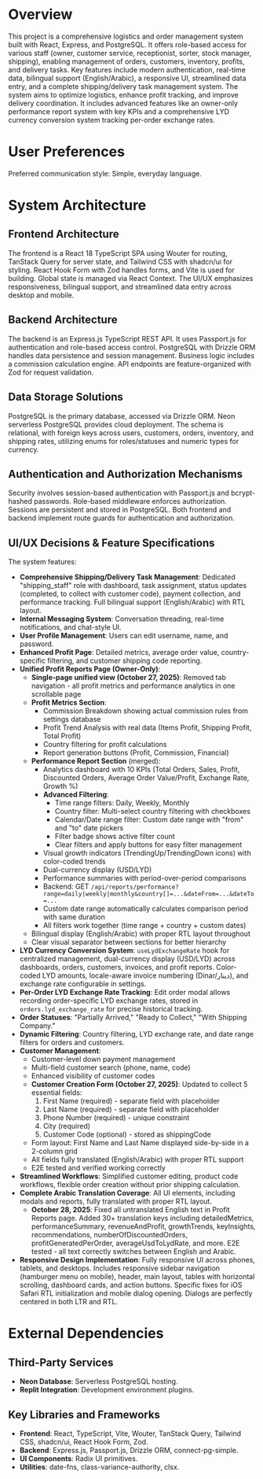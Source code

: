 # Overview

This project is a comprehensive logistics and order management system built with React, Express, and PostgreSQL. It offers role-based access for various staff (owner, customer service, receptionist, sorter, stock manager, shipping), enabling management of orders, customers, inventory, profits, and delivery tasks. Key features include modern authentication, real-time data, bilingual support (English/Arabic), a responsive UI, streamlined data entry, and a complete shipping/delivery task management system. The system aims to optimize logistics, enhance profit tracking, and improve delivery coordination. It includes advanced features like an owner-only performance report system with key KPIs and a comprehensive LYD currency conversion system tracking per-order exchange rates.

# User Preferences

Preferred communication style: Simple, everyday language.

# System Architecture

## Frontend Architecture

The frontend is a React 18 TypeScript SPA using Wouter for routing, TanStack Query for server state, and Tailwind CSS with shadcn/ui for styling. React Hook Form with Zod handles forms, and Vite is used for building. Global state is managed via React Context. The UI/UX emphasizes responsiveness, bilingual support, and streamlined data entry across desktop and mobile.

## Backend Architecture

The backend is an Express.js TypeScript REST API. It uses Passport.js for authentication and role-based access control. PostgreSQL with Drizzle ORM handles data persistence and session management. Business logic includes a commission calculation engine. API endpoints are feature-organized with Zod for request validation.

## Data Storage Solutions

PostgreSQL is the primary database, accessed via Drizzle ORM. Neon serverless PostgreSQL provides cloud deployment. The schema is relational, with foreign keys across users, customers, orders, inventory, and shipping rates, utilizing enums for roles/statuses and numeric types for currency.

## Authentication and Authorization Mechanisms

Security involves session-based authentication with Passport.js and bcrypt-hashed passwords. Role-based middleware enforces authorization. Sessions are persistent and stored in PostgreSQL. Both frontend and backend implement route guards for authentication and authorization.

## UI/UX Decisions & Feature Specifications

The system features:
- **Comprehensive Shipping/Delivery Task Management**: Dedicated "shipping_staff" role with dashboard, task assignment, status updates (completed, to collect with customer code), payment collection, and performance tracking. Full bilingual support (English/Arabic) with RTL layout.
- **Internal Messaging System**: Conversation threading, real-time notifications, and chat-style UI.
- **User Profile Management**: Users can edit username, name, and password.
- **Enhanced Profit Page**: Detailed metrics, average order value, country-specific filtering, and customer shipping code reporting.
- **Unified Profit Reports Page (Owner-Only)**: 
  - **Single-page unified view (October 27, 2025)**: Removed tab navigation - all profit metrics and performance analytics in one scrollable page
  - **Profit Metrics Section**: 
    - Commission Breakdown showing actual commission rules from settings database
    - Profit Trend Analysis with real data (Items Profit, Shipping Profit, Total Profit)
    - Country filtering for profit calculations
    - Report generation buttons (Profit, Commission, Financial)
  - **Performance Report Section** (merged):
    - Analytics dashboard with 10 KPIs (Total Orders, Sales, Profit, Discounted Orders, Average Order Value/Profit, Exchange Rate, Growth %)
    - **Advanced Filtering**:
      - Time range filters: Daily, Weekly, Monthly
      - Country filter: Multi-select country filtering with checkboxes
      - Calendar/Date range filter: Custom date range with "from" and "to" date pickers
      - Filter badge shows active filter count
      - Clear filters and apply buttons for easy filter management
    - Visual growth indicators (TrendingUp/TrendingDown icons) with color-coded trends
    - Dual-currency display (USD/LYD)
    - Performance summaries with period-over-period comparisons
    - Backend: GET `/api/reports/performance?range=daily|weekly|monthly&country[]=...&dateFrom=...&dateTo=...`
    - Custom date range automatically calculates comparison period with same duration
    - All filters work together (time range + country + custom dates)
  - Bilingual display (English/Arabic) with proper RTL layout throughout
  - Clear visual separator between sections for better hierarchy
- **LYD Currency Conversion System**: `useLydExchangeRate` hook for centralized management, dual-currency display (USD/LYD) across dashboards, orders, customers, invoices, and profit reports. Color-coded LYD amounts, locale-aware invoice numbering (Dinar/دينار), and exchange rate configurable in settings.
- **Per-Order LYD Exchange Rate Tracking**: Edit order modal allows recording order-specific LYD exchange rates, stored in `orders.lyd_exchange_rate` for precise historical tracking.
- **Order Statuses**: "Partially Arrived," "Ready to Collect," "With Shipping Company."
- **Dynamic Filtering**: Country filtering, LYD exchange rate, and date range filters for orders and customers.
- **Customer Management**: 
  - Customer-level down payment management
  - Multi-field customer search (phone, name, code)
  - Enhanced visibility of customer codes
  - **Customer Creation Form (October 27, 2025)**: Updated to collect 5 essential fields:
    1. First Name (required) - separate field with placeholder
    2. Last Name (required) - separate field with placeholder  
    3. Phone Number (required) - unique constraint
    4. City (required)
    5. Customer Code (optional) - stored as shippingCode
  - Form layout: First Name and Last Name displayed side-by-side in a 2-column grid
  - All fields fully translated (English/Arabic) with proper RTL support
  - E2E tested and verified working correctly
- **Streamlined Workflows**: Simplified customer editing, product code workflows, flexible order creation without prior shipping calculation.
- **Complete Arabic Translation Coverage**: All UI elements, including modals and reports, fully translated with proper RTL layout.
  - **October 28, 2025**: Fixed all untranslated English text in Profit Reports page. Added 30+ translation keys including detailedMetrics, performanceSummary, revenueAndProfit, growthTrends, keyInsights, recommendations, numberOfDiscountedOrders, profitGeneratedPerOrder, averageUsdToLydRate, and more. E2E tested - all text correctly switches between English and Arabic.
- **Responsive Design Implementation**: Fully responsive UI across phones, tablets, and desktops. Includes responsive sidebar navigation (hamburger menu on mobile), header, main layout, tables with horizontal scrolling, dashboard cards, and action buttons. Specific fixes for iOS Safari RTL initialization and mobile dialog opening. Dialogs are perfectly centered in both LTR and RTL.

# External Dependencies

## Third-Party Services

- **Neon Database**: Serverless PostgreSQL hosting.
- **Replit Integration**: Development environment plugins.

## Key Libraries and Frameworks

- **Frontend**: React, TypeScript, Vite, Wouter, TanStack Query, Tailwind CSS, shadcn/ui, React Hook Form, Zod.
- **Backend**: Express.js, Passport.js, Drizzle ORM, connect-pg-simple.
- **UI Components**: Radix UI primitives.
- **Utilities**: date-fns, class-variance-authority, clsx.
